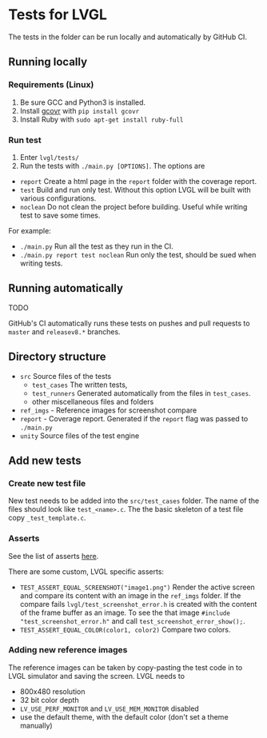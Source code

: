 # Tests for LVGL

The tests in the folder can be run locally and automatically by GitHub CI.

## Running locally

### Requirements (Linux)
1. Be sure GCC and Python3 is installed.
2. Install [gcovr](https://gcovr.com/en/stable/index.html) with `pip install gcovr`
3. Install Ruby with `sudo apt-get install ruby-full`

### Run test
1. Enter `lvgl/tests/`
2. Run the tests with `./main.py [OPTIONS]`. The options are
  - `report` Create a html page in the `report` folder with the coverage report.
  - `test` Build and run only test. Without this option LVGL will be built with various configurations.
  - `noclean` Do not clean the project before building. Useful while writing test to save some times. 

For example: 
- `./main.py` Run all the test as they run in the CI.
- `./main.py report test noclean` Run only the test, should be sued when writing tests.


## Running automatically
TODO

GitHub's CI automatically runs these tests on pushes and pull requests to `master` and `releasev8.*` branches. 

## Directory structure
- `src` Source files of the tests
    - `test_cases` The written tests,
    - `test_runners` Generated automatically from the files in `test_cases`.
    - other miscellaneous files and folders 
- `ref_imgs` - Reference images for screenshot compare
- `report` - Coverage report. Generated if the `report` flag was passed to `./main.py` 
- `unity` Source files of the test engine

## Add new tests

### Create new test file
New test needs to be added into the `src/test_cases` folder. The name of the files should look like `test_<name>.c`. The the basic skeleton of a test file copy `_test_template.c`.

### Asserts
See the list of asserts [here](https://github.com/ThrowTheSwitch/Unity/blob/master/docs/UnityAssertionsReference.md).

There are some custom, LVGL specific asserts:
- `TEST_ASSERT_EQUAL_SCREENSHOT("image1.png")` Render the active screen and compare its content with an image in the `ref_imgs` folder. 
If the compare fails `lvgl/test_screenshot_error.h` is created with the content of the frame buffer as an image. 
To see the that image `#include "test_screenshot_error.h"` and call `test_screenshot_error_show();`.
- `TEST_ASSERT_EQUAL_COLOR(color1, color2)` Compare two colors.

### Adding new reference images
The reference images can be taken by copy-pasting the test code in to LVGL simulator and saving the screen. 
LVGL needs to
- 800x480 resolution
- 32 bit color depth
- `LV_USE_PERF_MONITOR` and `LV_USE_MEM_MONITOR` disabled
- use the default theme, with the default color (don't set a theme manually)
